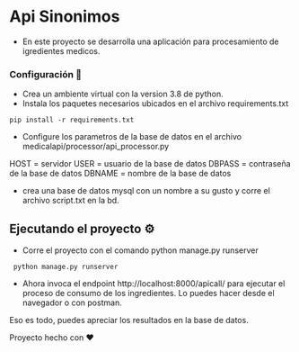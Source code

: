 # Api Sinonimos

* En este proyecto se desarrolla una aplicación para procesamiento de igredientes medicos.

### Configuración 🔧

* Crea un ambiente virtual con la version 3.8 de python. 
* Instala los paquetes necesarios ubicados en el archivo requirements.txt

```
pip install -r requirements.txt
```
* Configure los parametros de la base de datos en el archivo medicalapi/processor/api_processor.py

HOST = servidor
USER = usuario de la base de datos
DBPASS = contraseña de la base de datos
DBNAME = nombre de la base de datos

* crea una base de datos mysql con un nombre a su gusto y corre el archivo script.txt en la bd.

## Ejecutando el proyecto ⚙️

* Corre el proyecto con el comando python manage.py runserver

```
 python manage.py runserver
```
* Ahora invoca el endpoint http://localhost:8000/apicall/ para ejecutar el proceso de consumo de los ingredientes. Lo puedes hacer desde el navegador o con postman.

Eso es todo, puedes apreciar los resultados en la base de datos.

Proyecto hecho con ❤️
